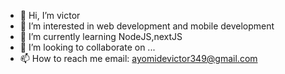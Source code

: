- 👋 Hi, I’m victor
- 👀 I’m interested in web development and mobile development
- 🌱 I’m currently learning NodeJS,nextJS
- 💞️ I’m looking to collaborate on ...
- 📫 How to reach me email: ayomidevictor349@gmail.com

